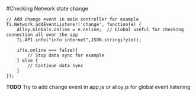#Checking Network state change

```
// Add change event in main controller for example
Ti.Network.addEventListener('change', function(e) {
    Alloy.Globals.online = e.online;  // Global useful for checking connection all over the app
    Ti.API.info("info internet",JSON.stringify(e));
    
    if(e.online === false){
        // Stop data sync for example
    } else {
        // Continue data sync
    }
});
```

**TODO** 
Try to add change event in app.js or alloy.js for global event listening
